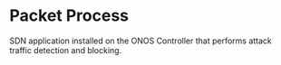 # Packet Process

SDN application installed on the ONOS Controller that performs attack traffic detection and blocking.